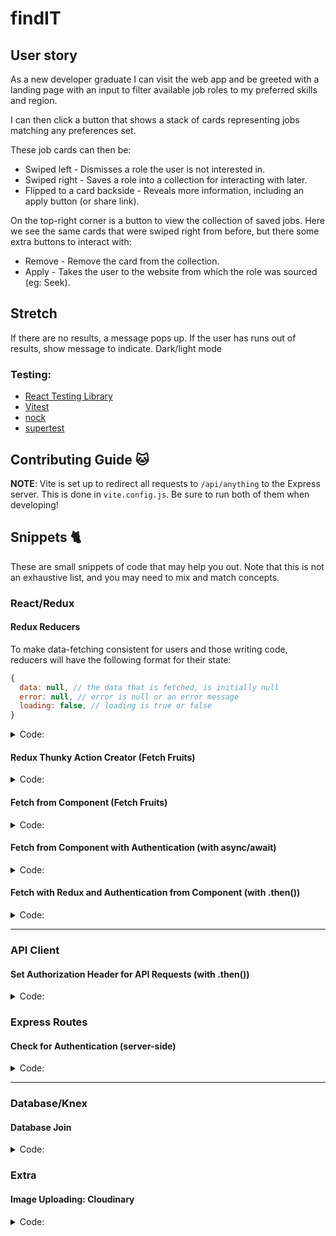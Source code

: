 # findIT

## User story

As a new developer graduate I can visit the web app and be greeted with a landing page with an input to filter available job roles to my preferred skills and region.

I can then click a button that shows a stack of cards representing jobs matching any preferences set.

These job cards can then be:
- Swiped left - Dismisses a role the user is not interested in.
- Swiped right - Saves a role into a collection for interacting with later.
- Flipped to a card backside - Reveals more information, including an apply button (or share link).

On the top-right corner is a button to view the collection of saved jobs. Here we see the same cards that were swiped right from before, but there some extra buttons to interact with:
- Remove - Remove the card from the collection.
- Apply - Takes the user to the website from which the role was sourced (eg: Seek).

## Stretch

If there are no results, a message pops up.
If the user has runs out of results, show message to indicate.
Dark/light mode

### Testing:

- [React Testing Library](https://testing-library.com/docs/react-testing-library/intro/)
- [Vitest](https://vitest.dev/)
- [nock](https://github.com/nock/nock)
- [supertest](https://github.com/visionmedia/supertest)

## Contributing Guide 🐱

**NOTE**: Vite is set up to redirect all requests to `/api/anything` to the Express server. This is done in `vite.config.js`. Be sure to run both of them when developing!

## Snippets 🐈

These are small snippets of code that may help you out. Note that this is not an exhaustive list, and you may need to mix and match concepts.

### React/Redux

#### Redux Reducers

To make data-fetching consistent for users and those writing code, reducers will have the following format for their state:
```js
{
  data: null, // the data that is fetched, is initially null
  error: null, // error is null or an error message
  loading: false, // loading is true or false
}
```

<details>
  <summary>Code:</summary>

  ```js
  // reducers/fruits.js
  const initialState = {
    data: null,
    error: null,
    loading: false,
  }

  export default function fruitsReducer(state = initialState, action) {
    switch (action.type) {
      // when we make a new request, data is loading
      case 'FETCH_FRUITS_REQUEST':
        return {
          ...state,
          error: null
          loading: true,
        }
      // when we get a response, data is loaded, and there was no error
      case 'FETCH_FRUITS_SUCCESS':
        return {
          ...state,
          data: action.payload,
          error: null,
          loading: false,
        }
      // when we get an error, data is not loading
      case 'FETCH_FRUITS_FAILURE':
        return {
          ...state,
          error: action.payload,
          loading: false,
        }
      default:
        return state
    }
  }
  ```

</details>

#### Redux Thunky Action Creator (Fetch Fruits)

<details>
  <summary>Code:</summary>

```js
// actions/fruits.js
const FETCH_FRUITS_REQUEST = 'FETCH_FRUITS_REQUEST'
const FETCH_FRUITS_SUCCESS = 'FETCH_FRUITS_SUCCESS'
const FETCH_FRUITS_FAILURE = 'FETCH_FRUITS_FAILURE'

const fetchFruitsRequest = () => ({
  type: FETCH_FRUITS_REQUEST,
})

const fetchFruitsSuccess = (fruits) => ({
  type: FETCH_FRUITS_SUCCESS,
  payload: fruits,
})

const fetchFruitsFailure = (error) => ({
  type: FETCH_FRUITS_FAILURE,
  payload: error,
})

const fetchFruits = () => (dispatch) => {
  dispatch(fetchFruitsRequest())
  getFruits()
    .then((fruits) => {
      dispatch(fetchFruitsSuccess(fruits))
    })
    .catch((error) => {
      dispatch(fetchFruitsFailure(error))
    })
}

// Component.jsx
const { data: fruits, loading, error } = useSelector((state) => state.fruits)
useEffect(() => {
  dispatch(fetchFruits())
}, [])

if (loading) {
  return (/* ... */)
}

if (error) {
  return (/* ... */)
}

return (/* ... */)
```

</details>



#### Fetch from Component (Fetch Fruits)

<details>
  <summary>Code:</summary>

```js
// Component.jsx
const [fruits, setFruits] = useState([])
const [loading, setLoading] = useState(true)
const [error, setError] = useState(null)

function fetchFruits() {
  setLoading(true)
  getFruits()
    .then((fruits) => {
      setFruits(fruits)
    })
    .catch((err) => {
      setError(err)
    })
    .finally(() => {
      setLoading(false)
    })
}

useEffect(() => {
  getFruits()
}, [])

if (loading) {
  return (/* ... */)
}

if (error) {
  return (/* ... */)
}

return (/* ... */)
```
</details>

#### Fetch from Component with Authentication (with async/await)

<details>
  <summary>Code:</summary>

```js
// Component.jsx
const [fruits, setFruits] = useState([])
const [loading, setLoading] = useState(true)
const [error, setError] = useState(null)
const { getAccessTokenSilently } = useAuth0()

async function fetchForbiddenFruits() {
  try {
    const token = await getAccessTokenSilently() // requires user to be authenticated
    setLoading(true)
    const fruits = await getForbiddenFruits(token)
    setFruits(fruits)
  } catch (err) {
    setError(err)
  } finally {
    setLoading(false)
  }
}

useEffect(() => {
  fetchForbiddenFruits()
}, [])

if (loading) {
  return (/* ... */)
}

if (error) {
  return (/* ... */)
}

return (/* ... */)
```

</details>

#### Fetch with Redux and Authentication from Component (with .then())

<details>
  <summary>Code:</summary>

```js
// Component.jsx
const dispatch = useDispatch()
const { data: fruits, loading, error } = useSelector((state) => state.fruits)

useEffect(() => {
  getAccessTokenSilently()
    .then((token) => {
      dispatch(fetchForbiddenFruits(token))
    })
    .catch((err) => {
      // this will catch errors with getAccessTokenSilently
    })
}, [])

if (loading) {
  return (/* ... */)
}

if (error) {
  return (/* ... */)
}

return (/* ... */)
```

</details>

---
### API Client

#### Set Authorization Header for API Requests (with .then())

<details>
  <summary>Code:</summary>

```js
// api/fruits.js
function getForbiddenFruits(token) {
  return request
    .get('/api/v1/fruits')
    .set('Authorization', `Bearer ${token}`)
    .then((res) => res.body.fruits)
}
```

</details>

### Express Routes

#### Check for Authentication (server-side)

<details>
  <summary>Code:</summary>

```js
// server/routes/fruits.js
router.get('/', checkJwt, (req, res) => {
  // req.auth is available here
  const userId = req.auth.sub
  db.getForbiddenFruits(userId)
  // .then(...)
  // .catch(...)
})
```
</details>

---
### Database/Knex

#### Database Join

<details>
  <summary>Code:</summary>

```js
// server/db/fuctions/reviews.js
function getFruits(db = connection) {
  //         table 1
  return db('reviews')
    //     table 2   column 1           column 2
    .join('fruits', 'reviews.fruitId', 'fruits.id')
    .select(
      // make sure column names end up being unique
      'fruits.id',
      'fruits.name',
      'fruits.color',
      'fruits.taste',
      'reviews.tasteRating',
      'reviews.textureRating',
      'reviews.content'
    )
}
```
</details>

### Extra
#### Image Uploading: Cloudinary
<details>
  <summary>Code:</summary>

```jsx
// Component.jsx

function MyComponentWithForm() {
  // ... other state
  const [selectedFile, setSelectedFile] = useState(null)

  function handleFileChange(event) {
    setSelectedFile(event.target.files[0])
  }

  function handleSubmit() {
    e.preventDefault()
    try {
      const token = await getAccessTokenSilently()
      const imageUrl = await getImageUrl(selectedFile, token)

      // ... do stuff with imageUrl
    } catch (err) {
      // ... deal with the error
    }
  }

  return (
    <form onSubmit={handleSubmit}>
      {/* ... other inputs */}
      <input type="file" onChange={handleFileChange} />
      <button type="submit">Submit</button>
    </form>
  )
}



```
</details>
